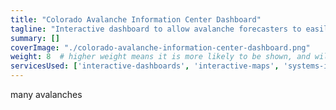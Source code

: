 ```yaml
---
title: "Colorado Avalanche Information Center Dashboard"
tagline: "Interactive dashboard to allow avalanche forecasters to easily analyze recent avalanches."
summary: []
coverImage: "./colorado-avalanche-information-center-dashboard.png"
weight: 8  # higher weight means it is more likely to be shown, and will be shown first
servicesUsed: ['interactive-dashboards', 'interactive-maps', 'systems-integration']
---
```

many avalanches
